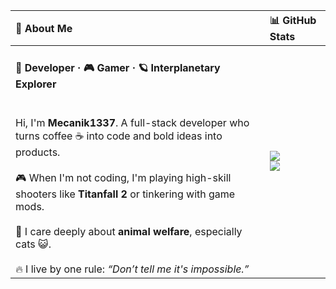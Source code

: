 | 👤 About Me | 📊 GitHub Stats |
| :--|:--|
| <h4>🧠 Developer · 🎮 Gamer · 🪐 Interplanetary Explorer</h4><br/>Hi, I'm **Mecanik1337**. A full-stack developer who turns coffee ☕ into code and bold ideas into products.<br/><br/>🎮 When I'm not coding, I'm playing high-skill shooters like <strong>Titanfall 2</strong> or tinkering with game mods.<br/><br/>🐾 I care deeply about <strong>animal welfare</strong>, especially cats 😺.<br/><br/>🔥 I live by one rule: <em>“Don’t tell me it's impossible.”</em> | <img src="https://github-readme-stats.vercel.app/api?username=mecanik&count_private=true&show_icons=true&include_all_commits=true&bg_color=000000&text_color=03A062&title_color=fe4438&icon_color=fe4438" /><br/><img src="https://github-readme-stats.vercel.app/api/top-langs/?username=mecanik&layout=compact&bg_color=000000&text_color=03A062&title_color=fe4438" /> |
